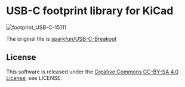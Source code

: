 
# USB-C footprint library for KiCad

![footprint_USB-C-15111](https://raw.githubusercontent.com/yskoht/kicad-USB-C/images/footprint_USB-C-COM-15111.png)

The original file is [sparkfun/USB-C-Breakout](https://github.com/sparkfun/USB-C-Breakout)

## License

This software is released under the [Creative Commons CC-BY-SA 4.0 License](https://creativecommons.org/licenses/by-sa/4.0/legalcode), see LICENSE.

